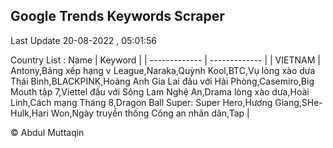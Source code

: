 

## Google Trends Keywords Scraper 
 
Last Update 20-08-2022 , 05:01:56

Country List :
 Name  | Keyword |
| ------------- | ------------- |
| VIETNAM | Antony,Bảng xếp hạng v League,Naraka,Quỳnh Kool,BTC,Vụ lòng xào dưa Thái Bình,BLACKPINK,Hoàng Anh Gia Lai đấu với Hải Phòng,Casemiro,Big Mouth tập 7,Viettel đấu với Sông Lam Nghệ An,Drama lòng xào dưa,Hoài Linh,Cách mạng Tháng 8,Dragon Ball Super: Super Hero,Hương Giang,SHe-Hulk,Hari Won,Ngày truyền thống Công an nhân dân,Tap |



© Abdul Muttaqin 
